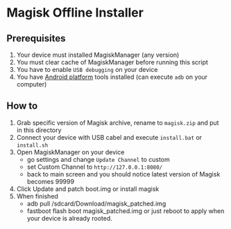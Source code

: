 Magisk Offline Installer
========================

Prerequisites
-------------
1. Your device must installed MagiskManager (any version)
2. You must clear cache of MagiskManager before running this script
3. You have to enable `USB debugging` on your device
4. You have [Android platform](https://developer.android.com/studio/releases/platform-tools) tools installed (can execute `adb` on your computer)

How to
------
1. Grab specific version of Magisk archive, rename to `magisk.zip` and put in this directory
2. Connect your device with USB cabel and execute `install.bat` or `install.sh`
3. Open MagiskManager on your device
   - go settings and change `Update Channel` to custom
   - set Custom Channel to `http://127.0.0.1:8080/`
   - back to main screen and you should notice latest version of Magisk becomes 99999
4. Click Update and patch boot.img or install magisk
5. When finished
   - adb pull /sdcard/Download/magisk_patched.img
   - fastboot flash boot magisk_patched.img
   or just reboot to apply when your device is already rooted.
